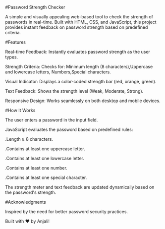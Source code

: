 #Password Strength Checker

A simple and visually appealing web-based tool to check the strength of passwords in real-time. Built with HTML, CSS, and JavaScript, this project provides instant feedback on password strength based on predefined criteria.


#Features

Real-time Feedback: Instantly evaluates password strength as the user types.

Strength Criteria: Checks for: Minimum length (8 characters),Uppercase and lowercase letters, Numbers,Special characters.

Visual Indicator: Displays a color-coded strength bar (red, orange, green).

Text Feedback: Shows the strength level (Weak, Moderate, Strong).

Responsive Design: Works seamlessly on both desktop and mobile devices.


#How It Works

The user enters a password in the input field.

JavaScript evaluates the password based on predefined rules:

.Length ≥ 8 characters.

.Contains at least one uppercase letter.

.Contains at least one lowercase letter.

.Contains at least one number.

.Contains at least one special character.

The strength meter and text feedback are updated dynamically based on the password's strength.


#Acknowledgments

Inspired by the need for better password security practices.

Built with ❤️ by Anjali!
